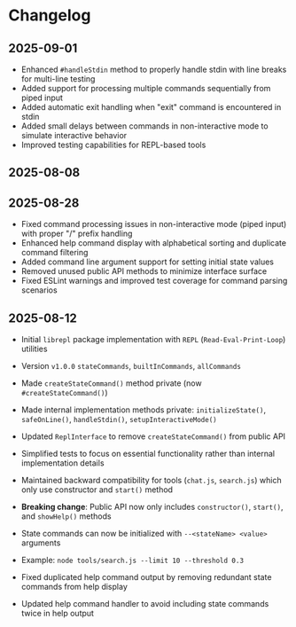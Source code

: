 # Changelog

## 2025-09-01

- Enhanced `#handleStdin` method to properly handle stdin with line breaks for
  multi-line testing
- Added support for processing multiple commands sequentially from piped input
- Added automatic exit handling when "exit" command is encountered in stdin
- Added small delays between commands in non-interactive mode to simulate
  interactive behavior
- Improved testing capabilities for REPL-based tools

## 2025-08-08

## 2025-08-28

- Fixed command processing issues in non-interactive mode (piped input) with
  proper "/" prefix handling
- Enhanced help command display with alphabetical sorting and duplicate command
  filtering
- Added command line argument support for setting initial state values
- Removed unused public API methods to minimize interface surface
- Fixed ESLint warnings and improved test coverage for command parsing scenarios

## 2025-08-12

- Initial `librepl` package implementation with `REPL` (`Read-Eval-Print-Loop`)
  utilities
- Version `v1.0.0` `stateCommands`, `builtInCommands`, `allCommands`
- Made `createStateCommand()` method private (now `#createStateCommand()`)
- Made internal implementation methods private: `initializeState()`,
  `safeOnLine()`, `handleStdin()`, `setupInteractiveMode()`
- Updated `ReplInterface` to remove `createStateCommand()` from public API
- Simplified tests to focus on essential functionality rather than internal
  implementation details
- Maintained backward compatibility for tools (`chat.js`, `search.js`) which
  only use constructor and `start()` method
- **Breaking change**: Public API now only includes `constructor()`, `start()`,
  and `showHelp()` methods
- State commands can now be initialized with `--<stateName> <value>` arguments
- Example: `node tools/search.js --limit 10 --threshold 0.3`

- Fixed duplicated help command output by removing redundant state commands from
  help display
- Updated help command handler to avoid including state commands twice in help
  output
